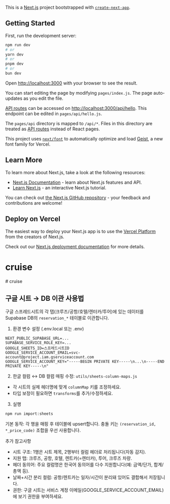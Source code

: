 This is a [Next.js](https://nextjs.org) project bootstrapped with [`create-next-app`](https://nextjs.org/docs/pages/api-reference/create-next-app).

## Getting Started

First, run the development server:

```bash
npm run dev
# or
yarn dev
# or
pnpm dev
# or
bun dev
```

Open [http://localhost:3000](http://localhost:3000) with your browser to see the result.

You can start editing the page by modifying `pages/index.js`. The page auto-updates as you edit the file.

[API routes](https://nextjs.org/docs/pages/building-your-application/routing/api-routes) can be accessed on [http://localhost:3000/api/hello](http://localhost:3000/api/hello). This endpoint can be edited in `pages/api/hello.js`.

The `pages/api` directory is mapped to `/api/*`. Files in this directory are treated as [API routes](https://nextjs.org/docs/pages/building-your-application/routing/api-routes) instead of React pages.

This project uses [`next/font`](https://nextjs.org/docs/pages/building-your-application/optimizing/fonts) to automatically optimize and load [Geist](https://vercel.com/font), a new font family for Vercel.

## Learn More

To learn more about Next.js, take a look at the following resources:

- [Next.js Documentation](https://nextjs.org/docs) - learn about Next.js features and API.
- [Learn Next.js](https://nextjs.org/learn-pages-router) - an interactive Next.js tutorial.

You can check out [the Next.js GitHub repository](https://github.com/vercel/next.js) - your feedback and contributions are welcome!

## Deploy on Vercel

The easiest way to deploy your Next.js app is to use the [Vercel Platform](https://vercel.com/new?utm_medium=default-template&filter=next.js&utm_source=create-next-app&utm_campaign=create-next-app-readme) from the creators of Next.js.

Check out our [Next.js deployment documentation](https://nextjs.org/docs/pages/building-your-application/deploying) for more details.
# cruise
#   c r u i s e 
 
 
## 구글 시트 → DB 이관 사용법

구글 스프레드시트의 각 탭(크루즈/공항/호텔/렌터카/투어)에 있는 데이터를 Supabase DB의 `reservation_*` 테이블로 이관합니다.

1) 환경 변수 설정 (.env.local 또는 .env)

```
NEXT_PUBLIC_SUPABASE_URL=...
SUPABASE_SERVICE_ROLE_KEY=...
GOOGLE_SHEETS_ID=스프레드시트ID
GOOGLE_SERVICE_ACCOUNT_EMAIL=svc-account@project.iam.gserviceaccount.com
GOOGLE_SERVICE_ACCOUNT_KEY="-----BEGIN PRIVATE KEY-----\n...\n-----END PRIVATE KEY-----\n"
```

2) 한글 컬럼 ↔ DB 컬럼 매핑 수정: `utils/sheets-column-maps.js`
 - 각 시트의 실제 헤더명에 맞게 `columnMap` 키를 조정하세요.
 - 타입 보정이 필요하면 `transforms`를 추가/수정하세요.

3) 실행

```
npm run import:sheets
```

기본 동작: 각 행을 매핑 후 테이블에 upsert합니다. 충돌 키는 `(reservation_id, *_price_code)` 조합을 우선 사용합니다.

추가 참고사항
- 시트 구조: 1행은 시트 제목, 2행부터 컬럼 헤더로 처리됩니다(자동 감지).
- 지원 탭: 크루즈, 공항, 호텔, 렌트카(=렌터카), 투어, 크루즈 차량.
- 헤더 동의어: 주요 컬럼명은 한국어 동의어를 다수 지원합니다(예: 금액/단가, 합계/총액 등).
- 날짜+시간 분리 컬럼: 공항/렌트카는 일자/시간이 분리돼 있어도 결합해서 저장됩니다.
- 권한: 구글 시트는 서비스 계정 이메일(GOOGLE_SERVICE_ACCOUNT_EMAIL)에 보기 권한을 부여하세요.